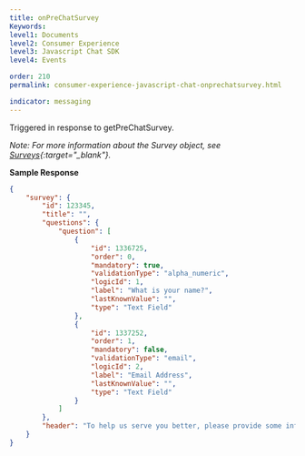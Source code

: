 ```yaml
---
title: onPreChatSurvey
Keywords:
level1: Documents
level2: Consumer Experience
level3: Javascript Chat SDK
level4: Events

order: 210
permalink: consumer-experience-javascript-chat-onprechatsurvey.html

indicator: messaging
---
```


Triggered in response to getPreChatSurvey.

*Note: For more information about the Survey object, see [Surveys](consumer-experience-javascript-chat-surveys.html){:target="_blank"}.*

**Sample Response**

```json
{
    "survey": {
        "id": 123345,
        "title": "",
        "questions": {
            "question": [
                {
                    "id": 1336725,
                    "order": 0,
                    "mandatory": true,
                    "validationType": "alpha_numeric",
                    "logicId": 1,
                    "label": "What is your name?",
                    "lastKnownValue": "",
                    "type": "Text Field"
                },
                {
                    "id": 1337252,
                    "order": 1,
                    "mandatory": false,
                    "validationType": "email",
                    "logicId": 2,
                    "label": "Email Address",
                    "lastKnownValue": "",
                    "type": "Text Field"
                }
            ]
        },
        "header": "To help us serve you better, please provide some information before we begin your chat."
    }
}
```
